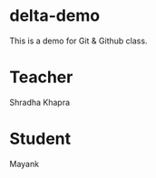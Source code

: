 # delta-demo
This is a demo for Git &amp; Github class.

# Teacher
Shradha Khapra

# Student
Mayank
